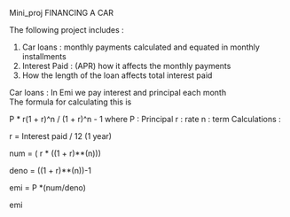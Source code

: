 Mini_proj 
FINANCING A CAR

The following project includes :
1. Car loans : monthly payments calculated and equated in monthly installments
2. Interest Paid : (APR) how it affects the monthly payments
3. How the length of the loan affects total interest paid 

Car loans :
In Emi we pay interest and principal each month  
The formula for calculating this is 
 
P * r(1 + r)^n / (1 + r)^n - 1
where 
  P : Principal 
  r : rate
  n : term
Calculations :

r = Interest paid / 12  (1 year)

num = ( r * ((1 + r)**(n)))

deno = ((1 + r)**(n))-1

emi = P *(num/deno)

emi
